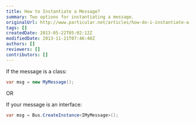 ```yaml
---
title: How to Instantiate a Message?
summary: Two options for instantiating a message.
originalUrl: http://www.particular.net/articles/how-do-i-instantiate-a-message
tags: []
createdDate: 2013-05-22T05:02:12Z
modifiedDate: 2013-11-21T07:46:48Z
authors: []
reviewers: []
contributors: []
---
```


If the message is a class:


```C#
var msg = new MyMessage();
```

 OR

If your message is an interface:


```C#
var msg = Bus.CreateInstance<IMyMessage>();
```




